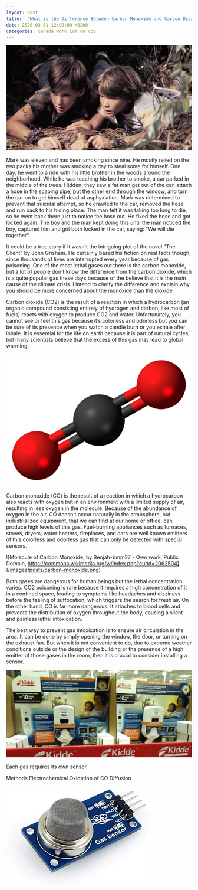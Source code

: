 ```yaml
---
layout: post
title:  "What is the Difference Between Carbon Monoxide and Carbon Dioxide?"
date: 2020-03-01 12:00:00 +0200
categories: canada work iot co co2
---
```


![Mark and his brother in The Client](/images/posts/the-client.png)

Mark was eleven and has been smoking since nine. He mostly relied on the two packs his mother was smoking a day to steal some for himself. One day, he went to a ride with his little brother in the woods around the neighborhood. While he was teaching his brother to smoke, a car parked in the middle of the trees. Hidden, they saw a fat man get out of the car, attach a hose in the scaping pipe, put the other end through the window, and turn the car on to get himself dead of asphyxiation. Mark was determined to prevent that suicidal attempt, so he crawled to the car, removed the hose and run back to his hiding place. The man felt it was taking too long to die, so he went back there just to notice the hose out. He fixed the hose and got locked again. The boy and the man kept doing this until the man noticed the boy, captured him and got both locked in the car, saying: "We will die together".

<!-- more -->

It could be a true story if it wasn't the intriguing plot of the novel "The Client" by John Grisham. He certainly based his fiction on real facts though, since thousands of lives are interrupted every year because of gas poisoning. One of the most lethal gases out there is the carbon monoxide, but a lot of people don't know the difference from the carbon dioxide, which is a quite popular gas these days because of the believe that it is the main cause of the climate crisis. I intend to clarify the difference and explain why you should be more concerned about the monoxide than the dioxide.

Carbon dioxide (CO2) is the result of a reaction in which a hydrocarbon (an organic compound consisting entirely of hydrogen and carbon, like most of fuels) reacts with oxygen to produce CO2 and water. Unfortunately, you cannot see or feel this gas because it’s colorless and odorless but you can be sure of its presence when you watch a candle burn or you exhale after inhale. It is essential for the life on earth because it is part of natural cycles, but many scientists believe that the excess of this gas may lead to global warming.

![Molecule of Carbon Dioxide](/images/posts/carbon-dioxide.png)

Carbon monoxide (CO) is the result of a reaction in which a hydrocarbon also reacts with oxygen but in an environment with a limited supply of air, resulting in less oxygen in the molecule. Because of the abundance of oxygen in the air, CO doesn’t occur naturally in the atmosphere, but industrialized equipment, that we can find at our home or office, can produce high levels of this gas. Fuel-burning appliances such as furnaces, stoves, dryers, water heaters, fireplaces, and cars are well known emitters of this colorless and odorless gas that can only be detected with special sensors.

![Molecule of Carbon Monoxide, by Benjah-bmm27 - Own work, Public Domain, https://commons.wikimedia.org/w/index.php?curid=2062504](/images/posts/carbon-monoxide.png)

Both gases are dangerous for human beings but the lethal concentration varies. CO2 poisoning is rare because it requires a high concentration of it in a confined space, leading to symptoms like headaches and dizziness before the feeling of suffocation, which triggers the search for fresh air. On the other hand, CO is far more dangerous. It attaches to blood cells and prevents the distribution of oxygen throughout the body, causing a silent and painless lethal intoxication.

The best way to prevent gas intoxication is to ensure air circulation in the area. It can be done by simply opening the window, the door, or turning on the exhaust fan. But when it is not convenient to do, due to extreme weather conditions outside or the design of the building or the presence of a high emitter of those gases in the room, then it is crucial to consider installing a sensor.

![Carbon Monoxide Alarm](/images/posts/carbon-monoxide-alarm.png)

Each gas requires its own sensor.

Methods Electrochemical Oxidation of CO Diffusion

![Carbon Monoxide sensor compatible with Arduino](/images/posts/carbon-monoxide-sensor-arduino.jpg)
